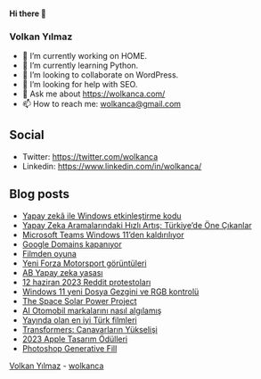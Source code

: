 #### Hi there 👋

### Volkan Yılmaz

- 🔭 I’m currently working on HOME.
- 🌱 I’m currently learning Python.
- 👯 I’m looking to collaborate on WordPress.
- 🤔 I’m looking for help with SEO.
- 💬 Ask me about https://wolkanca.com/
- 📫 How to reach me: wolkanca@gmail.com

## Social
- Twitter: https://twitter.com/wolkanca
- Linkedin: https://www.linkedin.com/in/wolkanca/



## Blog posts
<!-- BLOG-POST-LIST:START -->
- [Yapay zekâ ile Windows etkinleştirme kodu](https://wolkanca.com/yapay-zeka-ile-windows-etkinlestirme-kodu/)
- [Yapay Zeka Aramalarındaki Hızlı Artış: Türkiye’de Öne Çıkanlar](https://wolkanca.com/yapay-zeka-aramalarindaki-hizli-artis-turkiyede-one-cikanlar/)
- [Microsoft Teams Windows 11’den kaldırılıyor](https://wolkanca.com/microsoft-teams-windows-11den-kaldiriliyor/)
- [Google Domains kapanıyor](https://wolkanca.com/google-domains-kapaniyor/)
- [Filmden oyuna](https://wolkanca.com/filmden-oyuna/)
- [Yeni Forza Motorsport görüntüleri](https://wolkanca.com/yeni-forza-motorsport-goruntuleri/)
- [AB Yapay zeka yasası](https://wolkanca.com/ab-yapay-zeka-yasasi/)
- [12 haziran 2023 Reddit protestoları](https://wolkanca.com/12-haziran-2023-reddit-protestolari/)
- [Windows 11 yeni Dosya Gezgini ve RGB kontrolü](https://wolkanca.com/windows-11-yeni-dosya-gezgini-ve-rgb-kontrolu/)
- [The Space Solar Power Project](https://wolkanca.com/the-space-solar-power-project/)
- [AI Otomobil markalarını nasıl algılamış](https://wolkanca.com/ai-otomobil-markalarini-nasil-algilamis/)
- [Yayında olan en iyi Türk filmleri](https://wolkanca.com/yayinda-olan-en-iyi-turk-filmleri/)
- [Transformers: Canavarların Yükselişi](https://wolkanca.com/transformers-canavarlarin-yukselisi/)
- [2023 Apple Tasarım Ödülleri](https://wolkanca.com/2023-apple-tasarim-odulleri/)
- [Photoshop Generative Fill](https://wolkanca.com/photoshop-generative-fill/)
<!-- BLOG-POST-LIST:END -->


[Volkan Yılmaz](https://volkanyilmaz.com.tr/) - [wolkanca](https://wolkanca.com/)
